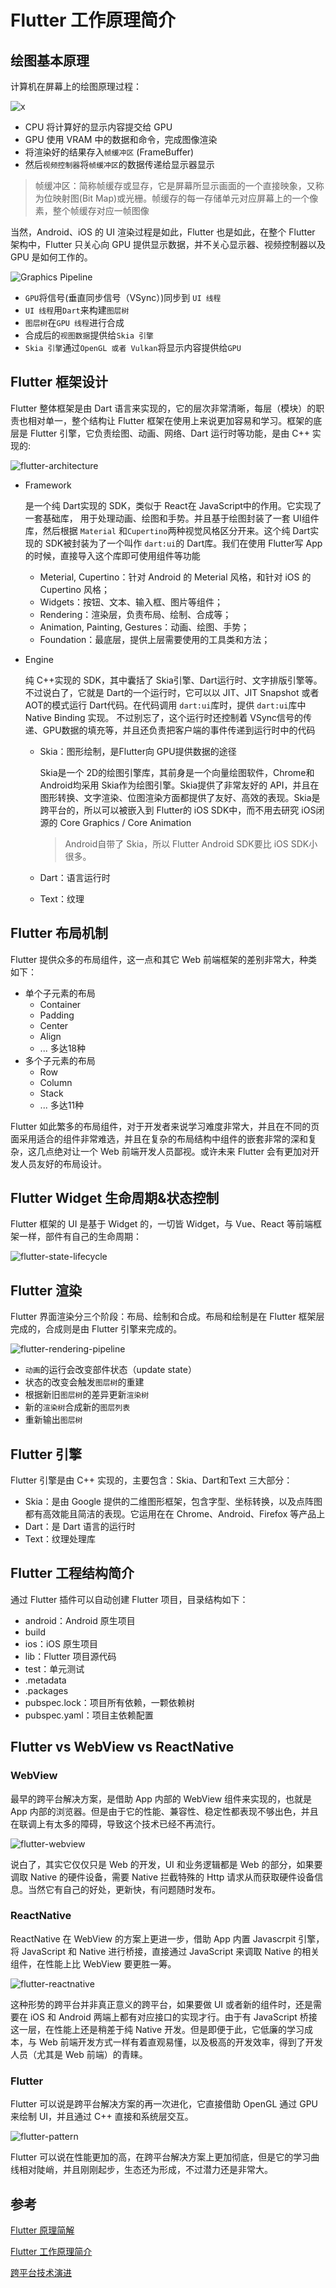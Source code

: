 # Flutter 工作原理简介

## 绘图基本原理

计算机在屏幕上的绘图原理过程：

![x](../../其他文档/resources/computer-drawing.png)

- CPU 将计算好的显示内容提交给 GPU
- GPU 使用 VRAM 中的数据和命令，完成图像渲染
- 将渲染好的结果存入`帧缓冲区` (FrameBuffer)
- 然后`视频控制器`将`帧缓冲区`的数据传递给显示器显示

> 帧缓冲区：简称帧缓存或显存，它是屏幕所显示画面的一个直接映象，又称为位映射图(Bit Map)或光栅。帧缓存的每一存储单元对应屏幕上的一个像素，整个帧缓存对应一帧图像

当然，Android、iOS 的 UI 渲染过程是如此，Flutter 也是如此，在整个 Flutter 架构中，Flutter 只关心向 GPU 提供显示数据，并不关心显示器、视频控制器以及 GPU 是如何工作的。

![Graphics Pipeline](../../其他文档/resources/flutter/flutter-graphics-pipeline.png)

- `GPU`将信号(垂直同步信号（VSync）)同步到 `UI 线程`
- `UI 线程`用`Dart`来构建`图层树`
- `图层树`在`GPU 线程`进行合成
- 合成后的`视图数据`提供给`Skia 引擎`
- `Skia 引擎`通过`OpenGL 或者 Vulkan`将显示内容提供给`GPU`

## Flutter 框架设计

Flutter 整体框架是由 Dart 语言来实现的，它的层次非常清晰，每层（模块）的职责也相对单一，整个结构让 Flutter 框架在使用上来说更加容易和学习。框架的底层是 Flutter 引擎，它负责绘图、动画、网络、Dart 运行时等功能，是由 C++ 实现的:

![flutter-architecture](../../其他文档/resources/flutter/flutter-architecture.png)

- Framework

  是一个纯 Dart实现的 SDK，类似于 React在 JavaScript中的作用。它实现了一套基础库， 用于处理动画、绘图和手势。并且基于绘图封装了一套 UI组件库，然后根据 `Material` 和`Cupertino`两种视觉风格区分开来。这个纯 Dart实现的 SDK被封装为了一个叫作 `dart:ui`的 Dart库。我们在使用 Flutter写 App的时候，直接导入这个库即可使用组件等功能

  - Meterial, Cupertino：针对 Android 的 Meterial 风格，和针对 iOS 的 Cupertino 风格；
  - Widgets：按钮、文本、输入框、图片等组件；
  - Rendering：渲染层，负责布局、绘制、合成等；
  - Animation, Painting, Gestures：动画、绘图、手势；
  - Foundation：最底层，提供上层需要使用的工具类和方法；

- Engine

  纯 C++实现的 SDK，其中囊括了 Skia引擎、Dart运行时、文字排版引擎等。不过说白了，它就是 Dart的一个运行时，它可以以 JIT、JIT Snapshot 或者 AOT的模式运行 Dart代码。在代码调用 `dart:ui`库时，提供 `dart:ui`库中 Native Binding 实现。 不过别忘了，这个运行时还控制着 VSync信号的传递、GPU数据的填充等，并且还负责把客户端的事件传递到运行时中的代码

  - Skia：图形绘制，是Flutter向 GPU提供数据的途径

    Skia是一个 2D的绘图引擎库，其前身是一个向量绘图软件，Chrome和 Android均采用 Skia作为绘图引擎。Skia提供了非常友好的 API，并且在图形转换、文字渲染、位图渲染方面都提供了友好、高效的表现。Skia是跨平台的，所以可以被嵌入到 Flutter的 iOS SDK中，而不用去研究 iOS闭源的 Core Graphics / Core Animation

    > Android自带了 Skia，所以 Flutter Android SDK要比 iOS SDK小很多。

  - Dart：语言运行时

  - Text：纹理

## Flutter 布局机制

Flutter 提供众多的布局组件，这一点和其它 Web 前端框架的差别非常大，种类如下：

- 单个子元素的布局
  - Container
  - Padding
  - Center
  - Align
  - ... 多达18种
- 多个子元素的布局
  - Row
  - Column
  - Stack
  - ... 多达11种

Flutter 如此繁多的布局组件，对于开发者来说学习难度非常大，并且在不同的页面采用适合的组件非常难选，并且在复杂的布局结构中组件的嵌套非常的深和复杂，这几点绝对让一个 Web 前端开发人员鄙视。或许未来 Flutter 会有更加对开发人员友好的布局设计。

## Flutter Widget 生命周期&状态控制

Flutter 框架的 UI 是基于 Widget 的，一切皆 Widget，与 Vue、React 等前端框架一样，部件有自己的生命周期：

![flutter-state-lifecycle](../../其他文档/resources/flutter/flutter-state-lifecycle.png)

## Flutter 渲染

Flutter 界面渲染分三个阶段：布局、绘制和合成。布局和绘制是在 Flutter 框架层完成的，合成则是由 Flutter 引擎来完成的。

![flutter-rendering-pipeline](/Users/uwei/GitHub/forwardto9/Documents/其他文档/resources/flutter/flutter-rendering-pipeline.png)

- `动画`的运行会改变部件状态（update state）
- 状态的改变会触发`图层树`的重建
- 根据新旧`图层树`的差异更新`渲染树`
- 新的`渲染树`合成新的`图层列表`
- 重新输出`图层树`

## Flutter 引擎

Flutter 引擎是由 C++ 实现的，主要包含：Skia、Dart和Text 三大部分：

- Skia：是由 Google 提供的二维图形框架，包含字型、坐标转换，以及点阵图都有高效能且简洁的表现。它运用在在 Chrome、Android、Firefox 等产品上
- Dart：是 Dart 语言的运行时
- Text：纹理处理库

## Flutter 工程结构简介

通过 Flutter 插件可以自动创建 Flutter 项目，目录结构如下：

- android：Android 原生项目
- build
- ios：iOS 原生项目
- lib：Flutter 项目源代码
- test：单元测试
- .metadata
- .packages
- pubspec.lock：项目所有依赖，一颗依赖树
- pubspec.yaml：项目主依赖配置

## Flutter vs WebView vs ReactNative

### WebView

最早的跨平台解决方案，是借助 App 内部的 WebView 组件来实现的，也就是 App 内部的浏览器。但是由于它的性能、兼容性、稳定性都表现不够出色，并且在联调上有太多的障碍，导致这个技术已经不再流行。

![flutter-webview](../../其他文档/resources/flutter/flutter-webview.png)

说白了，其实它仅仅只是 Web 的开发，UI 和业务逻辑都是 Web 的部分，如果要调取 Native 的硬件设备，需要 Native 拦截特殊的 Http 请求从而获取硬件设备信息。当然它有自己的好处，更新快，有问题随时发布。

### ReactNative

ReactNative 在 WebView 的方案上更进一步，借助 App 内置 Javascrpit 引擎，将 JavaScript 和 Native 进行桥接，直接通过 JavaScript 来调取 Native 的相关组件，在性能上比 WebView 要更胜一筹。

![flutter-reactnative](../../其他文档/resources/flutter/flutter-reactnative.png)

这种形势的跨平台并非真正意义的跨平台，如果要做 UI 或者新的组件时，还是需要在 iOS 和 Android 两端上都有对应接口的实现才行。由于有 JavaScript 桥接这一层，在性能上还是稍差于纯 Native 开发。但是即便于此，它低廉的学习成本，与 Web 前端开发方式一样有着直观易懂，以及极高的开发效率，得到了开发人员（尤其是 Web 前端）的青睐。

### Flutter

Flutter 可以说是跨平台解决方案的再一次进化，它直接借助 OpenGL 通过 GPU 来绘制 UI，并且通过 C++ 直接和系统层交互。

![flutter-pattern](../../其他文档/resources/flutter/flutter-pattern.png)

Flutter 可以说在性能更加的高，在跨平台解决方案上更加彻底，但是它的学习曲线相对陡峭，并且刚刚起步，生态还为形成，不过潜力还是非常大。



## 参考

[Flutter 原理简解](https://juejin.im/entry/5afa9769518825428630a61c)

[Flutter 工作原理简介](https://github.com/lijiakof/flutter-tutorial/blob/master/docs/flutter-principle.md)

[跨平台技术演进](https://juejin.im/post/5ca1671651882567d41ebf6d)

